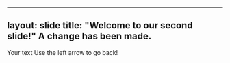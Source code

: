 
---
layout: slide
title: "Welcome to our second slide!"
A change has been made.
---
Your text
Use the left arrow to go back!
